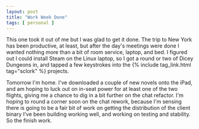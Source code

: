 ```yaml
---
layout: post
title: "Work Week Done"
tags: [ personal ]
---
```


This one took it out of me but I was glad to get it done. The trip to New York has been productive, at least, but after
the day's meetings were done I wanted nothing more than a bit of room service, laptop, and bed. I figured out I could
install Steam on the Linux laptop, so I got a round or two of Dicey Dungeons in, and tapped a few keystrokes into the
{% include tag_link.html tag="sclork" %} projects.

Tomorrow I'm home. I've downloaded a couple of new novels onto the iPad, and am hoping to luck out on in-seat power for
at least one of the two flights, giving me a chance to dig in a bit further on the chat refactor. I'm hoping to round
a corner soon on the chat rework, because I'm sensing there is going to be a fair bit of work on getting the
distribution of the client binary I've been building working well, and working on testing and stability. So the
finish work.

